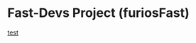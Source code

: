 # Fast-Devs Project (furiosFast)

[test](http://fastdevsproject.altervista.org/wp-content/uploads/2023/06/device_monitor²-1280x720-1.png)
